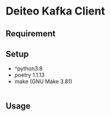 # Deiteo Kafka Client

## Requirement

## Setup

* ^python3.8
* poetry 1.1.13
* make (GNU Make 3.81)

```bash

```

## Usage

```bash

```
